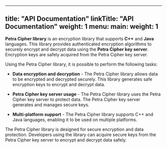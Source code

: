 
---
title: "API Documentation"
linkTitle: "API Documentation"
weight: 1
menu:
  main:
    weight: 1
---


**Petra Cipher library** is an encryption library that supports **C++** and **Java** languages. This library provides authenticated encryption algorithms to securely encrypt and decrypt data using the **Petra Cipher key server**. Encryption keys are safely acquired from the Petra Cipher key server.

Using the Petra Cipher library, it is possible to perform the following tasks:

* **Data encryption and decryption** - The Petra Cipher library allows data to be encrypted and decrypted securely. This library generates safe encryption keys to encrypt and decrypt data.

* **Petra Cipher key server usage** - The Petra Cipher library uses the Petra Cipher key server to protect data. The Petra Cipher key server generates and manages secure keys.

* **Multi-platform support** - The Petra Cipher library supports C++ and Java languages, enabling it to be used on multiple platforms.

The Petra Cipher library is designed for secure encryption and data protection. Developers using the library can acquire secure keys from the Petra Cipher key server to encrypt and decrypt data safely.
